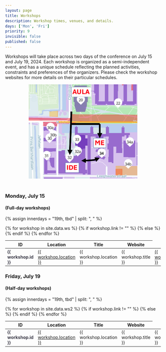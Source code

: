 ```yaml
---
layout: page
title: Workshops
description: Workshop times, venues, and details.
days: ['Mon', 'Fri']
priority: 9
invisible: false
published: false
---
```



Workshops will take place across two days of the conference on July 15 and July 19, 2024. Each workshop is organized as a semi-independent event, and has a unique schedule reflecting the planned activities, constraints and preferences of the organizers. Please check the workshop websites for more details on their particular schedules. 


<div style="text-align: center;">
    <img alt="Lely" src="/2024/images/RSS-workshops-map.png" style="width: 70%;" />
</div>


<div style="display: block; width: 100%; height: 20px;"></div>

### Monday, July 15 
#### (Full-day workshops)
{% assign innerdays = "19th, tbd" | split: ", " %}

<table class="table table-striped table-workshop">
    <thead>
        <tr>
            <th width="10%" align="center">ID</th>
            <th width="30%">Location</th>
            <th width="40%">Title</th>
            <th width="20%">Website</th>
        </tr>
    </thead>
    <tbody>
        {% for workshop in site.data.ws %}
        <tr>
            <td><span style="font-weight:bold; color: #3a3946;"> {{ workshop.id }} </span></td>
            {% if workshop.link != "" %}
                <td><a href="{{ workshop.link }}">{{ workshop.location }}</a></td>
            {% else %}
                <td>{{ workshop.location }}</td>
            {% endif %}
            <td>{{ workshop.title }}</td>
            <td>
                <a href="{{ workshop.website }}">
                    {{ workshop.website }}
                </a>
            </td>
        </tr>
        {% endfor %}
    </tbody>
</table>

### Friday, July 19 
#### (Half-day workshops)
{% assign innerdays = "19th, tbd" | split: ", " %}

<table class="table table-striped table-workshop">
    <thead>
        <tr>
            <th width="7%" align="center">ID</th>
            <th width="40%">Location</th>
            <th width="50%">Title</th>
            <th width="28%">Website</th>
        </tr>
    </thead>
    <tbody>
        {% for workshop in site.data.ws2 %}
        <tr>
            <td><span style="font-weight:bold; color: #3a3946;"> {{ workshop.id }} </span></td>
            {% if workshop.link != "" %}
                <td><a href="{{ workshop.link }}">{{ workshop.location }}</a></td>
            {% else %}
                <td>{{ workshop.location }}</td>
            {% endif %}
            <td>{{ workshop.title }}</td>
            <td>{{ workshop.title }}</td>
            <td>
                <a href="{{ workshop.website }}">
                    {{ workshop.website }}
                </a>
            </td>
        </tr>
        {% endfor %}
    </tbody>
</table>


<span style="color:white; font-size:50px;">&nbsp;</span><br>
<span style="color:white; font-size:50px;">&nbsp;</span><br>
<span style="color:white; font-size:50px;">&nbsp;</span><br>
<span style="color:white; font-size:50px;">&nbsp;</span><br>
<span style="color:white; font-size:50px;">&nbsp;</span><br>


<script>
var coll = document.getElementsByClassName("collapsible");
var i;

for (i = 0; i < coll.length; i++) {
  coll[i].addEventListener("click", function() {
    this.classList.toggle("active");
    this.style.display = "none";
    var content = this.nextElementSibling;
    //if (content.style.display === "block") {
    //  content.style.display = "none";
    //} else {
    //  content.style.display = "block";
    //}
    var c = this.parentElement;
    c.innerHTML = content.innerHTML;
    });
}
</script>

